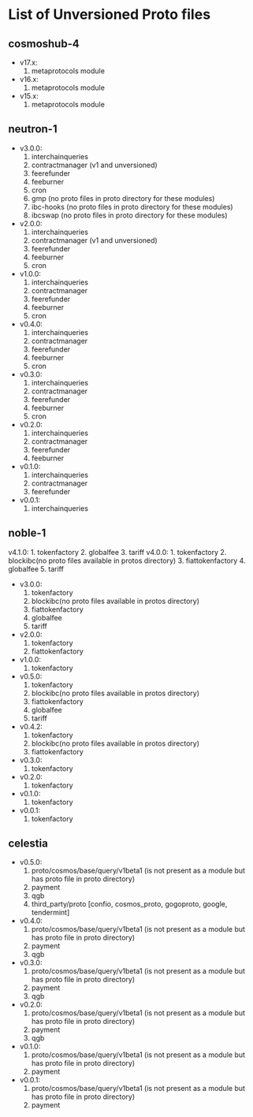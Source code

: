 # List of Unversioned Proto files

## cosmoshub-4
- v17.x: 
    1. metaprotocols module
- v16.x: 
    1. metaprotocols module
- v15.x: 
    1. metaprotocols module

## neutron-1
- v3.0.0:
    1. interchainqueries
    2. contractmanager (v1 and unversioned)
    3. feerefunder
    4. feeburner
    5. cron
    6. gmp (no proto files in proto directory for these modules)
    7. ibc-hooks (no proto files in proto directory for these modules)
    8. ibcswap (no proto files in proto directory for these modules)
- v2.0.0:
    1. interchainqueries
    2. contractmanager (v1 and unversioned)
    3. feerefunder
    4. feeburner
    5. cron
- v1.0.0:
    1. interchainqueries
    2. contractmanager
    3. feerefunder
    4. feeburner
    5. cron
- v0.4.0:
    1. interchainqueries
    2. contractmanager
    3. feerefunder
    4. feeburner
    5. cron
- v0.3.0:
    1. interchainqueries
    2. contractmanager
    3. feerefunder
    4. feeburner
    5. cron
- v0.2.0:
    1. interchainqueries
    2. contractmanager
    3. feerefunder
    4. feeburner
- v0.1.0:
    1. interchainqueries
    2. contractmanager
    3. feerefunder
- v0.0.1:
    1. interchainqueries

## noble-1
 v4.1.0: 
    1. tokenfactory
    2. globalfee
    3. tariff
 v4.0.0: 
    1. tokenfactory
    2. blockibc(no proto files available in protos directory)
    3. fiattokenfactory
    4. globalfee
    5. tariff
- v3.0.0: 
    1. tokenfactory
    2. blockibc(no proto files available in protos directory)
    3. fiattokenfactory
    4. globalfee
    5. tariff
- v2.0.0: 
    1. tokenfactory
    2. fiattokenfactory
- v1.0.0: 
    1. tokenfactory
- v0.5.0: 
    1. tokenfactory
    2. blockibc(no proto files available in protos directory)
    3. fiattokenfactory
    4. globalfee
    5. tariff
- v0.4.2: 
    1. tokenfactory
    2. blockibc(no proto files available in protos directory)
    3. fiattokenfactory
- v0.3.0: 
    1. tokenfactory
- v0.2.0: 
    1. tokenfactory
- v0.1.0: 
    1. tokenfactory
- v0.0.1: 
    1. tokenfactory

## celestia
- v0.5.0: 
    1. proto/cosmos/base/query/v1beta1 (is not present as a module but has proto file in proto directory)
    2. payment
    3. qgb
    4. third_party/proto 
        [confio, cosmos_proto, gogoproto, google, tendermint]
- v0.4.0: 
    1. proto/cosmos/base/query/v1beta1 (is not present as a module but has proto file in proto directory)
    2. payment
    3. qgb
- v0.3.0: 
    1. proto/cosmos/base/query/v1beta1 (is not present as a module but has proto file in proto directory)
    2. payment
    3. qgb
- v0.2.0: 
    1. proto/cosmos/base/query/v1beta1 (is not present as a module but has proto file in proto directory)
    2. payment
    3. qgb
- v0.1.0: 
    1. proto/cosmos/base/query/v1beta1 (is not present as a module but has proto file in proto directory)
    2. payment
- v0.0.1: 
    1. proto/cosmos/base/query/v1beta1 (is not present as a module but has proto file in proto directory)
    2. payment